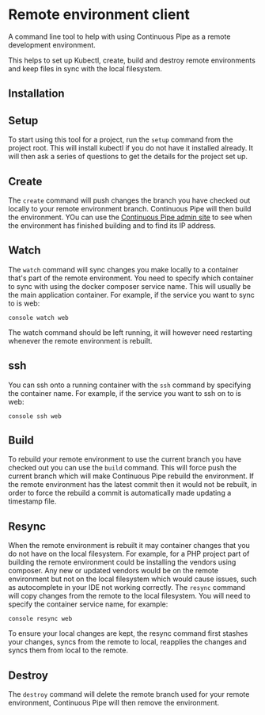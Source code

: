 # Remote environment client

A command line tool to help with using Continuous Pipe as a remote development environment.

This helps to set up Kubectl, create, build and destroy remote environments and keep files
in sync with the local filesystem.

## Installation


## Setup

To start using this tool for a project, run the `setup` command from the project root.
 This will install kubectl if you do not have it installed already. It will then 
 ask a series of questions to get the details for the project set up. 
 
## Create

The `create` command will push changes the branch you have checked out locally to your remote 
 environment branch. Continuous Pipe will then build the environment. YOu can use the [Continuous Pipe admin
 site](http://ui.continuouspipe.io/) to see when the environment has finished building and 
 to find its IP address.
 
## Watch
 
 The `watch` command will sync changes you make locally to a container that's part of the remote environment.
 You need to specify which container to sync with using the docker composer service name. 
 This will usually be the main application container. For example, if the service you want to sync to is web:
  
  ```
  console watch web
  ```
The watch command should be left running, it will however need restarting whenever the remote environment
is rebuilt. 


## ssh 

You can ssh onto a running container with the `ssh` command by specifying the container name.
 For example, if the service you want to ssh on to is web:
 
 ```
 console ssh web
 ```
 
## Build
 
To rebuild your remote environment to use the current branch you have checked out you can use the 
 `build` command. This will force push the current branch which will make Continuous Pipe rebuild the
 environment. If the remote environment has the latest commit then it would not be rebuilt, in order
 to force the rebuild a commit is automatically made updating a timestamp file.
 
## Resync
 
When the remote environment is rebuilt it may container changes that you do not have on the local filesystem. 
  For example, for a PHP project part of building the remote environment could be installing the vendors using composer.
  Any new or updated vendors would be on the remote environment but not on the local filesystem which would cause issues, 
  such as autocomplete in your IDE not working correctly. The `resync` command will copy changes  from the remote to the local 
  filesystem. You will need to specify the container service name, for example:
  
  ```
  console resync web
  ```
  
  To ensure your local changes are kept, the resync command first stashes your changes, syncs from the remote to local,
  reapplies the changes and syncs them from local to the remote.
  
## Destroy

The `destroy` command will delete the remote branch used for your remote environment, Continuous Pipe will
then remove the environment.


